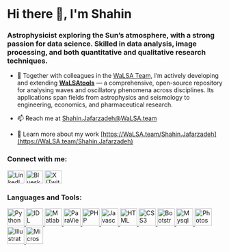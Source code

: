 <h1 >Hi there 👋, I'm Shahin</h1>
<h3>Astrophysicist exploring the Sun’s atmosphere, with a strong passion for data science. Skilled in data analysis, image processing, and both quantitative and qualitative research techniques.</h3>

- 🔭 Together with colleagues in the [WaLSA Team](https://WaLSA.team), I’m actively developing and extending <a href="https://WaLSA.tools" target="_blank"><strong>WaLSAtools</strong></a> — a comprehensive, open-source repository for analysing waves and oscillatory phenomena across disciplines. Its applications span fields from astrophysics and seismology to engineering, economics, and pharmaceutical research.

- 📫 Reach me at <a href="mailto:Shahin.Jafarzadeh@WaLSA.team">Shahin.Jafarzadeh@WaLSA.team</a>

- 📄 Learn more about my work [https://WaLSA.team/Shahin.Jafarzadeh](https://WaLSA.team/Shahin.Jafarzadeh)

<h3 align="left">Connect with me:</h3>
<p align="left">

<a href="https://linkedin.com/in/shahinjafarzadeh" target="blank" title="LinkedIn"><img align="center" src="https://cdn.jsdelivr.net/npm/simple-icons@3.0.1/icons/linkedin.svg" alt="LinkedIn" height="30" width="40" /></a>
<a href="https://bsky.app/profile/shahin-jafarzadeh.bsky.social" target="_blank" title="Bluesky"><img  align="center" src="https://cdn.jsdelivr.net/npm/simple-icons@14.11.0/icons/bluesky.svg" alt="Bluesky" height="30" width="40"/></a>
<a href="https://x.com/shahinj" target="blank" title="X (Twitter)"><img align="center" src="https://shahin.website/logos/twitterx.svg" alt="X (Twitter)" height="30" width="40" /></a>
</p>

<h3 align="left">Languages and Tools:</h3>
<p align="left"> <a href="https://www.python.org" target="_blank" rel="noreferrer" title="Python"> <img src="https://cdn.jsdelivr.net/gh/devicons/devicon/icons/python/python-original.svg" alt="Python" width="40" height="40"/> </a> <a href="https://www.nv5geospatialsoftware.com/Products/IDL" target="_blank" rel="noreferrer" title="IDL"> <img src="https://shahin.website/logos/IDL_logo.png" alt="IDL" width="40" height="40"/> </a> <a href="https://www.mathworks.com" target="_blank" rel="noreferrer" title="Matlab"> <img src="https://cdn.jsdelivr.net/gh/devicons/devicon/icons/matlab/matlab-original.svg" alt="Matlab" width="40" height="40"/> </a> <a href="https://www.paraview.org" target="_blank" rel="noreferrer" title="ParaView"> <img src="https://shahin.website/logos/paraview.png" alt="ParaView" width="40" height="40"/> </a> <a href="https://www.php.net" target="_blank" rel="noreferrer" title="PHP"> <img src="https://cdn.jsdelivr.net/gh/devicons/devicon/icons/php/php-original.svg" alt="PHP" width="40" height="40"/> </a> <a href="https://developer.mozilla.org/en-US/docs/Web/JavaScript" target="_blank" rel="noreferrer" title="Javascript"> <img src="https://cdn.jsdelivr.net/gh/devicons/devicon/icons/javascript/javascript-original.svg" alt="Javascript" width="40" height="40"/> </a> <a href="https://www.w3schools.com/html/html_intro.asp" target="_blank" rel="noreferrer" title="HTML"> <img src="https://shahin.website/logos/html5.svg" alt="HTML" width="40" height="40"/> </a> <a href="https://www.w3schools.com/css/css_intro.asp" target="_blank" rel="noreferrer" title="CSS3"> <img src="https://cdn.jsdelivr.net/gh/devicons/devicon/icons/css3/css3-original.svg" alt="CSS3" width="40" height="40"/> </a> <a href="https://getbootstrap.com" target="_blank" rel="noreferrer" title="Bootstrap"> <img src="https://cdn.jsdelivr.net/gh/devicons/devicon/icons/bootstrap/bootstrap-original.svg" alt="Bootstrap" width="40" height="40"/> </a> <a href="https://www.mysql.com/" target="_blank" rel="noreferrer" title="Mysql"> <img src="https://cdn.jsdelivr.net/gh/devicons/devicon/icons/mysql/mysql-plain-wordmark.svg" alt="Mysql" width="40" height="40"/> </a> <a href="https://www.adobe.com/in/products/photoshop.html" target="_blank" rel="noreferrer" title="Photoshop"> <img src="https://cdn.jsdelivr.net/gh/devicons/devicon/icons/photoshop/photoshop-line.svg" alt="Photoshop" width="40" height="40"/> </a> <a href="https://www.adobe.com/in/products/illustrator.html" target="_blank" rel="noreferrer" title="Illustrator"> <img src="https://cdn.jsdelivr.net/gh/devicons/devicon/icons/illustrator/illustrator-line.svg" alt="Illustrator" width="40" height="40"/> </a> <a href="https://www.microsoft365.com" target="_blank" rel="noreferrer" title="Microsoft 365"> <img src="https://upload.wikimedia.org/wikipedia/commons/0/0e/Microsoft_365_%282022%29.svg" alt="Microsoft 365" width="40" height="40"/> </a> </p>
